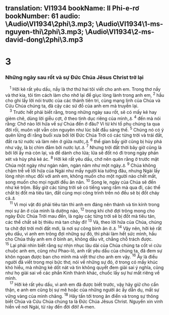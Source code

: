 translation: VI1934
bookName: II Phi-e-rơ 
bookNumber: 61
audio: \Audio\VI1934\2phi\3.mp3; \Audio\VI1934\1-ms-nguyen-thi\2phi\3.mp3; \Audio\VI1934\2-ms-david-dong\2phi\3.mp3
-------

<div class="title"><h1>3</h1><h3>Những ngày sau rốt và sự Đức Chúa Jêsus Christ trở lại</h3></div>
<span class="verse 2phi_3_1"> <sup>1</sup> Hỡi kẻ rất yêu dấu, nầy là thơ thứ hai tôi viết cho anh em. Trong thơ nầy và thơ kia, tôi tìm cách làm cho nhớ lại để giục lòng lành trong anh em, </span>
<span class="verse 2phi_3_2"><sup>2</sup> hầu cho ghi lấy lời nói trước của các thánh tiên tri, cùng mạng lịnh của Chúa và Cứu Chúa chúng ta, đã cậy các sứ đồ của anh em mà truyền lại. <br/></span>
<span class="verse 2phi_3_3"> <sup>3</sup> Trước hết phải biết rằng, trong những ngày sau rốt, sẽ có mấy kẻ hay gièm chê, dùng lời giễu cợt, ở theo tình dục riêng của mình,<a data-toggle="tooltip" data-placement="bottom" title="Giu 1:18">⚓</a></span>
<span class="verse 2phi_3_4"><sup>4</sup> đến mà nói rằng: Chớ nào lời hứa về sự Chúa đến ở đâu? Vì từ khi tổ phụ chúng ta qua đời rồi, muôn vật vẫn còn nguyên như lúc bắt đầu sáng thế. </span>
<span class="verse 2phi_3_5"><sup>5</sup> Chúng nó có ý quên lửng đi rằng buổi xưa bởi lời Đức Chúa Trời có các từng trời và trái đất, đất ra từ nước và làm nên ở giữa nước,<a data-toggle="tooltip" data-placement="bottom" title="Sa 1:6-9">⚓</a></span>
<span class="verse 2phi_3_6"><sup>6</sup> thế gian bấy giờ cũng bị hủy phá như vậy, là bị chìm đắm bởi nước lụt.<a data-toggle="tooltip" data-placement="bottom" title="Sa 7:11">⚓</a></span>
<span class="verse 2phi_3_7"><sup>7</sup> Nhưng trời đất thời bây giờ cũng là bởi lời ấy mà còn lại, và để dành cho lửa; lửa sẽ đốt nó đi trong ngày phán xét và hủy phá kẻ ác. </span>
<span class="verse 2phi_3_8"><sup>8</sup> Hỡi kẻ rất yêu dấu, chớ nên quên rằng ở trước mặt Chúa một ngày như ngàn năm, ngàn năm như một ngày.<a data-toggle="tooltip" data-placement="bottom" title="Thi 90:4">⚓</a></span>
<span class="verse 2phi_3_9"><sup>9</sup> Chúa không chậm trễ về lời hứa của Ngài như mấy người kia tưởng đâu, nhưng Ngài lấy lòng nhịn nhục đối với anh em, không muốn cho một người nào chết mất, song muốn cho mọi người đều ăn năn. </span>
<span class="verse 2phi_3_10"><sup>10</sup> Song le, ngày của Chúa sẽ đến như kẻ trộm. Bấy giờ các từng trời sẽ có tiếng vang rầm mà qua đi, các thể chất bị đốt mà tiêu tán, đất cùng mọi công trình trên nó đều sẽ bị đốt cháy cả.<a data-toggle="tooltip" data-placement="bottom" title="Mat 24:43; Lu 12:39; 1Te 5:2; Kh 16:15">⚓</a><br/></span>
<span class="verse 2phi_3_11"> <sup>11</sup> Vì mọi vật đó phải tiêu tán thì anh em đáng nên thánh và tin kính trong mọi sự ăn ở của mình là dường nào, </span>
<span class="verse 2phi_3_12"><sup>12</sup> trong khi chờ đợi trông mong cho ngày Đức Chúa Trời mau đến, là ngày các từng trời sẽ bị đốt mà tiêu tán, các thể chất sẽ bị thiêu mà tan chảy đi! </span>
<span class="verse 2phi_3_13"><sup>13</sup> Vả, theo lời hứa của Chúa, chúng ta chờ đợi trời mới đất mới, là nơi sự công bình ăn ở.<a data-toggle="tooltip" data-placement="bottom" title="Es 65:17; 66:22; Kh 21:1">⚓</a></span>
<span class="verse 2phi_3_14"><sup>14</sup> Vậy nên, hỡi kẻ rất yêu dấu, vì anh em trông đợi những sự đó, thì phải làm hết sức mình, hầu cho Chúa thấy anh em ở bình an, không dấu vít, chẳng chỗ trách được. </span>
<span class="verse 2phi_3_15"><sup>15</sup> Lại phải nhìn biết rằng sự nhịn nhục lâu dài của Chúa chúng ta cốt vì cứu chuộc anh em, cũng như Phao-lô, anh rất yêu dấu của chúng ta, đã đem sự khôn ngoan được ban cho mình mà viết thư cho anh em vậy. </span>
<span class="verse 2phi_3_16"><sup>16</sup> Ấy là điều người đã viết trong mọi bức thơ, nói về những sự đó, ở trong có mấy khúc khó hiểu, mà những kẻ dốt nát và tin không quyết đem giải sai ý nghĩa, cũng như họ giải sai về các phần Kinh thánh khác, chuốc lấy sự hư mất riêng về mình. <br/></span>
<span class="verse 2phi_3_17"> <sup>17</sup> Hỡi kẻ rất yêu dấu, vì anh em đã được biết trước, vậy hãy giữ cho cẩn thận, e anh em cũng bị sự mê hoặc của những người ác ấy dẫn dụ, mất sự vững vàng của mình chăng. </span>
<span class="verse 2phi_3_18"><sup>18</sup> Hãy tấn tới trong ân điển và trong sự thông biết Chúa và Cứu Chúa chúng ta là Đức Chúa Jêsus Christ. Nguyền xin vinh hiển về nơi Ngài, từ rày đến đời đời! A-men. <br/></span>

